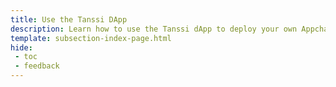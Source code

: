```yaml
---
title: Use the Tanssi DApp
description: Learn how to use the Tanssi dApp to deploy your own Appchain in just a few minutes. Once deployed, you can also use the dApp to easily manage your Appchain.
template: subsection-index-page.html
hide:
 - toc
 - feedback
---
```

